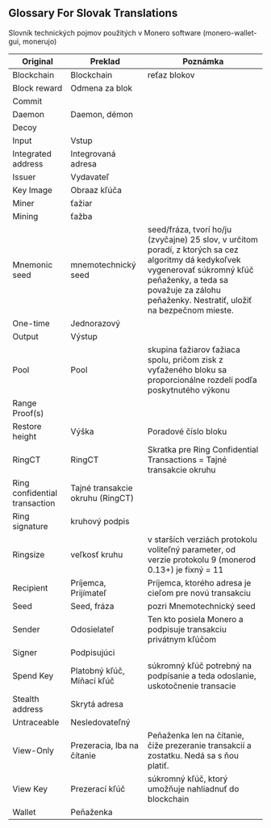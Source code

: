 ## Glossary For Slovak Translations
Slovník technických pojmov použitých v Monero software (monero-wallet-gui, monerujo)

| **Original** | **Preklad** | **Poznámka** |
| --- | --- | --- |
| Blockchain | Blockchain | reťaz blokov |
| Block reward | Odmena za blok | |
| Commit | | |
| Daemon | Daemon, démon | |
| Decoy | | |
| Input | Vstup | |
| Integrated address | Integrovaná adresa| |
| Issuer | Vydavateľ | |
| Key Image | Obraaz kľúča | |
| Miner | ťažiar | |
| Mining | ťažba |   |
| Mnemonic seed | mnemotechnický seed | seed/fráza, tvorí ho/ju (zvyčajne) 25 slov, v určitom poradí, z ktorých sa cez algoritmy dá kedykoľvek vygenerovať súkromný kľúč peňaženky, a teda sa považuje za zálohu peňaženky. Nestratiť, uložiť na bezpečnom mieste.  |
| One-time | Jednorazový | |
| Output | Výstup | |
| Pool | Pool | skupina ťažiarov ťažiaca spolu, pričom zisk z vyťaženého bloku sa proporcionálne rozdelí podľa poskytnutého výkonu  |
| Range Proof(s) | |  |
| Restore height | Výška  | Poradové číslo bloku |
| RingCT | RingCT | Skratka pre Ring Confidential Transactions = Tajné transakcie okruhu |
| Ring confidential transaction | Tajné transakcie okruhu (RingCT) | |
| Ring signature | kruhový podpis |  |
| Ringsize | veľkosť kruhu | v starších verziách protokolu voliteľný parameter, od verzie protokolu 9 (monerod 0.13+) je fixný = 11 |
| Recipient | Príjemca, Prijímateľ | Príjemca, ktorého adresa je cieľom pre novú transakciu |
| Seed | Seed, fráza | pozri Mnemotechnický seed |
| Sender | Odosielateľ | Ten kto posiela Monero a podpisuje transakciu privátnym kľúčom |
| Signer | Podpisujúci | |
| Spend Key | Platobný kľúč, Míňací kľúč | súkromný kľúč potrebný na podpísanie a teda odoslanie, uskotočnenie transacie |
| Stealth address | Skrytá adresa | |
| Untraceable | Nesledovateľný | |
| View-Only | Prezeracia, Iba na čítanie | Peňaženka len na čítanie, čiže prezeranie transakcií a zostatku. Nedá sa s ňou platiť. |
| View Key | Prezerací kľúč | súkromný kľúč, ktorý umožňuje nahliadnuť do blockchain |
| Wallet | Peňaženka | |
